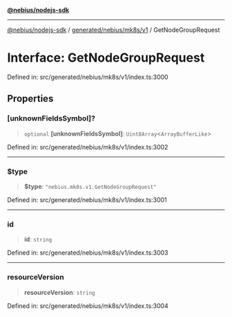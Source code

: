 [**@nebius/nodejs-sdk**](../../../../../README.md)

---

[@nebius/nodejs-sdk](../../../../../README.md) / [generated/nebius/mk8s/v1](../README.md) / GetNodeGroupRequest

# Interface: GetNodeGroupRequest

Defined in: src/generated/nebius/mk8s/v1/index.ts:3000

## Properties

### \[unknownFieldsSymbol\]?

> `optional` **\[unknownFieldsSymbol\]**: `Uint8Array`\<`ArrayBufferLike`\>

Defined in: src/generated/nebius/mk8s/v1/index.ts:3002

---

### $type

> **$type**: `"nebius.mk8s.v1.GetNodeGroupRequest"`

Defined in: src/generated/nebius/mk8s/v1/index.ts:3001

---

### id

> **id**: `string`

Defined in: src/generated/nebius/mk8s/v1/index.ts:3003

---

### resourceVersion

> **resourceVersion**: `string`

Defined in: src/generated/nebius/mk8s/v1/index.ts:3004
